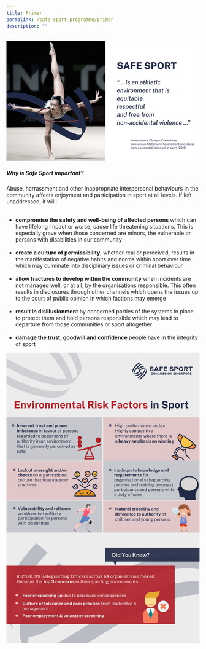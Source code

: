 ```yaml
---
title: Primer
permalink: /safe-sport-programme/primer
description: ""
---
```

![Alt text for image on Isomer site](/images/safesportprimer.png)


##### Why is Safe Sport important? 

Abuse, harrassment and other inappropriate interpersonal behaviours in the community affects enjoyment and participation in sport at all levels. If left unaddressed, it will:<br><br>
* **compromise the safety and well-being of affected persons** which can have lifelong impact or worse, cause life threatening situations. This is especially grave when those concerned are minors, the vulnerable or persons with disabilities in our community <br><br>
* **create a culture of permissibility**, whether real or perceived,  results in the manifestation of negative habits and norms within sport over time which may culminate into disciplinary issues or criminal behaviour<br><br>
* **allow fractures to develop within the community** when incidents are not managed well, or at all, by the
organisations responsible. This often results in disclosures through other channels which opens the issues up to the court of public opinion in which factions may emerge<br><br>
* **result in disillusionment** by concerned parties of the systems in place to protect them and hold persons
responsible which may lead to departure from those communities or sport altogether<br><br>
* **damage the trust, goodwill and confidence** people have in the integrity of sport 

![Alt text for image on Isomer site](/images/env%20risk%20factor_updated.png)